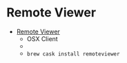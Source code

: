 # Remote Viewer
- [Remote Viewer](https://www.spice-space.org/osx-client.html)
  -  OSX Client
  - 
  - `brew cask install remoteviewer`
